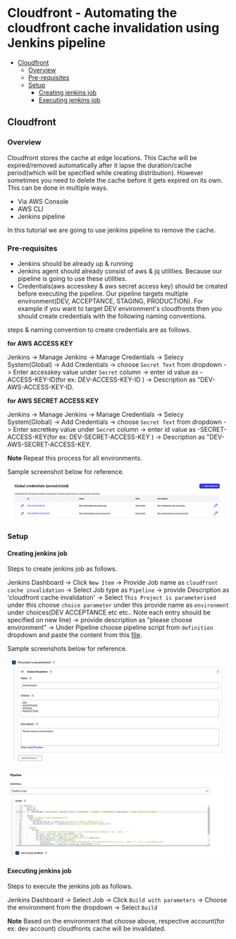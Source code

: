 # Cloudfront - Automating the cloudfront cache invalidation using Jenkins pipeline

- [Cloudfront](#cloudfront)
   - [Overview](#overview)
   - [Pre-requisites](#pre-requisites)
   - [Setup](#setup)
       - [Creating jenkins job](#creating-jenkins-job)
       - [Executing jenkins job](#executing-jenkins-job)
       

## Cloudfront
### Overview

Cloudfront stores the cache at edge locations. This Cache will be expired/removed automatically after it lapse the duration/cache period(which will be specified while creating distribution). However sometimes you need to delete the cache before it gets expired on its own. This can be done in multiple ways.

- Via AWS Console
- AWS CLI
- Jenkins pipeline

In this tutorial we are going to use jenkins pipeline to remove the cache.

### Pre-requisites

- Jenkins should be already up & running
- Jenkins agent should already consist of aws & jq utilities. Because our pipeline is going to use these utilities.
- Credentials(aws accesskey & aws secret access key) should be created before executing the pipeline. Our pipeline targets multiple environment(DEV, ACCEPTANCE, STAGING, PRODUCTION). For example if you want to target DEV environment's cloudfronts then you should create credentials with the following naming conventions.

steps & naming convention to create credentials are as follows.

**for AWS ACCESS KEY**

Jenkins -> Manage Jenkins -> Manage Credentials -> Selecy System(Global) -> Add Credentials -> choose `Secret Text` from dropdown -> Enter accesskey value under `Secret` column -> enter id value as <ENVIRONMENT>-ACCESS-KEY-ID(for ex: DEV-ACCESS-KEY-ID ) -> Description as "DEV-AWS-ACCESS-KEY-ID.

**for AWS SECRET ACCESS KEY**

Jenkins -> Manage Jenkins -> Manage Credentials -> Selecy System(Global) -> Add Credentials -> choose `Secret Text` from dropdown -> Enter secretkey value under `Secret` column -> enter id value as <ENVIRONMENT>-SECRET-ACCESS-KEY(for ex: DEV-SECRET-ACCESS-KEY ) -> Description as "DEV-AWS-SECRET-ACCESS-KEY.

**Note** Repeat this process for all environments.

Sample screenshot below for reference.

![alt text](./img/jenkins-credentials.png)

### Setup

#### Creating jenkins job

Steps to create jenkins job as follows.

Jenkins Dashboard -> Click `New Item` -> Provide Job name as `cloudfront cache invalidation` -> Select Job type as `Pipeline` -> provide Description as 'cloudfront cache invalidation' -> Select `This Project is parameterised` under this choose `choice parameter` under this provide name as `environment` under choices(DEV ACCEPTANCE etc etc.. Note each entry should be specified on new line) -> provide description as "please choose environment" -> Under Pipeline choose pipeline script from `definition` dropdown and paste the content from this [file](./Jenkinsfile).

Sample screenshots below for reference.

![alt text](./img/jenkins-environment-parameters.png)

![alt text](./img/jenkins-pipeline.png)


#### Executing jenkins job

Steps to execute the jenkins job as follows.

Jenkins Dashboard -> Select Job -> Click `Build with parameters` -> Choose the environment from the dropdown -> Select `Build`

**Note** Based on the environment that choose above, respective account(for ex: dev account) cloudfronts cache will be invalidated.